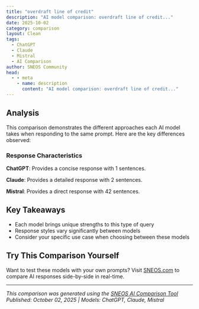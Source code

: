 ```yaml
---
title: "overdraft line of credit"
description: "AI model comparison: overdraft line of credit..."
date: 2025-10-02
category: comparison
layout: Clean
tags:
  - ChatGPT
  - Claude
  - Mistral
  - AI Comparison
author: SNEOS Community
head:
  - - meta
    - name: description
      content: "AI model comparison: overdraft line of credit..."
---
```


<ChatComparison
  title="overdraft line of credit"
  prompt="overdraft line of credit"
  :responses='{
    "ChatGPT": "An overdraft line of credit is a financial product offered by banks and credit unions that allows customers to withdraw more money than they have available in their checking accounts, up to a predetermined limit. This is essentially a loan that helps cover short-term cash flow needs, preventing checks from bouncing or debit transactions from being declined due to insufficient funds.\n\n### Key Features of an Overdraft Line of Credit:\n\n1. **Preapproved Limit**: The bank sets a credit limit for the overdraft, which may be determined based on the customer&#x27;s creditworthiness and banking history.\n\n2. **Interest Rates**: Borrowing from an overdraft line of credit usually incurs interest, which can be higher than traditional loans but lower than credit card rates.\n\n3. **Flexible Access**: Customers can access funds as needed, making it a convenient option for unexpected expenses.\n\n4. **Automatic Transfers**: Many banks automatically transfer funds from the overdraft line to cover transactions, ensuring that payments are made without penalties.\n\n5. **Repayment Terms**: The borrowed amount plus interest is typically due when the customer makes a deposit into the checking account. Some banks might require minimum payments or monthly payments.\n\n6. **Fees**: There may be fees associated with using the overdraft credit line, such as transaction fees or annual fees.\n\n### Pros and Cons:\n\n#### Pros:\n- **Convenience**: Provides immediate access to funds when needed.\n- **Prevents Fees**: Helps avoid overdraft fees and returned payments.\n- **Flexible Borrowing**: Customers can borrow only what they need.\n\n#### Cons:\n- **Interest Costs**: Interest can accumulate quickly if the borrowed amount is not repaid soon.\n- **Potential for Misuse**: Easy access can lead to overspending or reliance on borrowed funds.\n\n### Alternatives:\n- Traditional overdraft protection services\n- Personal loans\n- Credit cards with cash advance options\n\n### Considerations:\nBefore applying for an overdraft line of credit, it&#x27;s essential to understand the terms and conditions, including interest rates, fees, and repayment obligations. It&#x27;s also wise to compare it with other options to find the most suitable financial product for your needs.",
    "Claude": "An overdraft line of credit is a financial safety net that allows you to spend more money than you have in your checking account, up to a predetermined limit.\n\n## How It Works\n- **Automatic coverage**: When you make a purchase or write a check that exceeds your account balance, the bank covers the difference\n- **Credit limit**: You\u0027re approved for a specific overdraft limit (typically $100-$1,000\u002B)\n- **Repayment**: You must repay the negative balance plus fees and interest\n\n## Key Features\n- **Interest charges**: Usually 15-21% APR on the overdrawn amount\n- **Fees**: Often $25-$35 per overdraft incident\n- **No declined transactions**: Helps avoid embarrassing declined payments\n- **Flexible repayment**: Pay back when convenient (within reason)\n\n## Pros\n- Prevents bounced checks and declined debit cards\n- Can help in genuine emergencies\n- Often cheaper than payday loans\n- Automatic protection\n\n## Cons\n- High fees and interest rates\n- Can encourage overspending\n- Fees can compound quickly\n- May impact credit if severely overused\n\n## Alternatives to Consider\n- **Emergency savings fund**\n- **Personal line of credit** (often better rates)\n- **Credit card** (may have lower fees)\n- **Budgeting apps** for better money management\n\nMost financial experts recommend using overdraft protection sparingly and focusing on building an emergency fund instead.",
    "Mistral": "An overdraft line of credit is a type of loan that is linked to your checking account. It allows you to spend more money than you have in your account, up to a certain limit, without incurring the typical fees associated with overdrafts. Here are some key features and considerations:\n\n### Key Features:\n1. **Credit Limit**: You are given a predetermined credit limit, which is the maximum amount you can overdraw.\n2. **Interest Rates**: You pay interest on the amount you overdraw, typically at a higher rate than other types of loans.\n3. **Automatic Coverage**: When you overdraw your account, the overdraft line of credit automatically covers the difference, preventing overdraft fees.\n4. **Repayment**: You need to repay the amount you overdraw, plus interest, usually within a specified period.\n\n### Benefits:\n1. **Avoid Overdraft Fees**: Helps you avoid the high fees associated with overdrafts.\n2. **Flexibility**: Provides a safety net for unexpected expenses or temporary cash shortfalls.\n3. **Convenience**: Automatically covers overdrafts, so you don\u0027t have to worry about bounced checks or declined transactions.\n\n### Considerations:\n1. **Interest Costs**: The interest rates can be high, so it\u0027s important to repay the overdrawn amount quickly to minimize costs.\n2. **Credit Limit**: The credit limit may not be sufficient to cover large expenses.\n3. **Credit Impact**: Like any line of credit, it can affect your credit score if not managed properly.\n4. **Fees**: Some banks may charge fees for setting up or maintaining the overdraft line of credit.\n\n### How It Works:\n1. **Application**: You apply for an overdraft line of credit through your bank. The bank will review your credit history and financial situation to determine your eligibility and credit limit.\n2. **Usage**: When you overdraw your checking account, the overdraft line of credit covers the difference up to your credit limit.\n3. **Repayment**: You repay the overdrawn amount plus interest. Some banks may require minimum monthly payments.\n\n### Example:\nSuppose you have a checking account with a balance of $500 and an overdraft line of credit with a limit of $1,000. If you write a check for $800, your account will be overdrawn by $300. The overdraft line of credit will cover this amount, and you will owe $300 plus interest.\n\n### Tips for Managing an Overdraft Line of Credit:\n1. **Monitor Your Account**: Regularly check your account balance to avoid overdrawing unnecessarily.\n2. **Repay Quickly**: Pay back the overdrawn amount as soon as possible to minimize interest charges.\n3. **Budget Wisely**: Use the overdraft line of credit as a last resort and focus on budgeting to avoid overdrawing your account.\n\nAn overdraft line of credit can be a useful financial tool, but it\u0027s important to use it responsibly to avoid accumulating debt and high interest charges."
  }'
  published-date="12:37"
/>

## Analysis

This comparison demonstrates the different approaches each AI model takes when responding to the same prompt. Here are the key differences observed:

### Response Characteristics

**ChatGPT**: Provides a concise response with 1 sentences. 

**Claude**: Provides a detailed response with 2 sentences. 

**Mistral**: Provides a direct response with 42 sentences. 

## Key Takeaways

- Each model brings unique strengths to this type of query
- Response styles vary significantly between models
- Consider your specific use case when choosing between these models

## Try This Comparison Yourself

Want to test these models with your own prompts? Visit [SNEOS.com](https://sneos.com) to compare AI responses side-by-side in real-time.

---

*This comparison was generated using the [SNEOS AI Comparison Tool](https://sneos.com)*
*Published: October 02, 2025 | Models: ChatGPT, Claude, Mistral*
